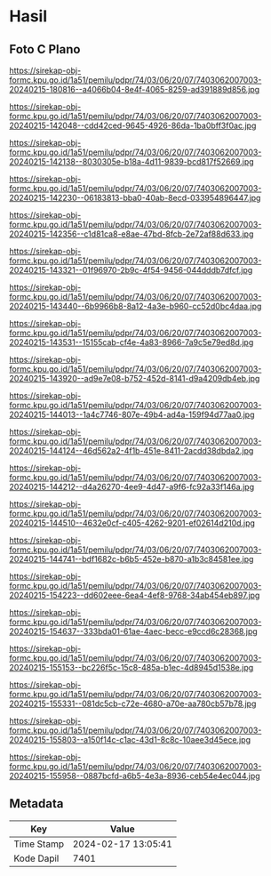 # Hasil

## Foto C Plano

https://sirekap-obj-formc.kpu.go.id/1a51/pemilu/pdpr/74/03/06/20/07/7403062007003-20240215-180816--a4066b04-8e4f-4065-8259-ad391889d856.jpg

https://sirekap-obj-formc.kpu.go.id/1a51/pemilu/pdpr/74/03/06/20/07/7403062007003-20240215-142048--cdd42ced-9645-4926-86da-1ba0bff3f0ac.jpg

https://sirekap-obj-formc.kpu.go.id/1a51/pemilu/pdpr/74/03/06/20/07/7403062007003-20240215-142138--8030305e-b18a-4d11-9839-bcd817f52669.jpg

https://sirekap-obj-formc.kpu.go.id/1a51/pemilu/pdpr/74/03/06/20/07/7403062007003-20240215-142230--06183813-bba0-40ab-8ecd-033954896447.jpg

https://sirekap-obj-formc.kpu.go.id/1a51/pemilu/pdpr/74/03/06/20/07/7403062007003-20240215-142356--c1d81ca8-e8ae-47bd-8fcb-2e72af88d633.jpg

https://sirekap-obj-formc.kpu.go.id/1a51/pemilu/pdpr/74/03/06/20/07/7403062007003-20240215-143321--01f96970-2b9c-4f54-9456-044dddb7dfcf.jpg

https://sirekap-obj-formc.kpu.go.id/1a51/pemilu/pdpr/74/03/06/20/07/7403062007003-20240215-143440--6b9966b8-8a12-4a3e-b960-cc52d0bc4daa.jpg

https://sirekap-obj-formc.kpu.go.id/1a51/pemilu/pdpr/74/03/06/20/07/7403062007003-20240215-143531--15155cab-cf4e-4a83-8966-7a9c5e79ed8d.jpg

https://sirekap-obj-formc.kpu.go.id/1a51/pemilu/pdpr/74/03/06/20/07/7403062007003-20240215-143920--ad9e7e08-b752-452d-8141-d9a4209db4eb.jpg

https://sirekap-obj-formc.kpu.go.id/1a51/pemilu/pdpr/74/03/06/20/07/7403062007003-20240215-144013--1a4c7746-807e-49b4-ad4a-159f94d77aa0.jpg

https://sirekap-obj-formc.kpu.go.id/1a51/pemilu/pdpr/74/03/06/20/07/7403062007003-20240215-144124--46d562a2-4f1b-451e-8411-2acdd38dbda2.jpg

https://sirekap-obj-formc.kpu.go.id/1a51/pemilu/pdpr/74/03/06/20/07/7403062007003-20240215-144212--d4a26270-4ee9-4d47-a9f6-fc92a33f146a.jpg

https://sirekap-obj-formc.kpu.go.id/1a51/pemilu/pdpr/74/03/06/20/07/7403062007003-20240215-144510--4632e0cf-c405-4262-9201-ef02614d210d.jpg

https://sirekap-obj-formc.kpu.go.id/1a51/pemilu/pdpr/74/03/06/20/07/7403062007003-20240215-144741--bdf1682c-b6b5-452e-b870-a1b3c84581ee.jpg

https://sirekap-obj-formc.kpu.go.id/1a51/pemilu/pdpr/74/03/06/20/07/7403062007003-20240215-154223--dd602eee-6ea4-4ef8-9768-34ab454eb897.jpg

https://sirekap-obj-formc.kpu.go.id/1a51/pemilu/pdpr/74/03/06/20/07/7403062007003-20240215-154637--333bda01-61ae-4aec-becc-e9ccd6c28368.jpg

https://sirekap-obj-formc.kpu.go.id/1a51/pemilu/pdpr/74/03/06/20/07/7403062007003-20240215-155153--bc226f5c-15c8-485a-b1ec-4d8945d1538e.jpg

https://sirekap-obj-formc.kpu.go.id/1a51/pemilu/pdpr/74/03/06/20/07/7403062007003-20240215-155331--081dc5cb-c72e-4680-a70e-aa780cb57b78.jpg

https://sirekap-obj-formc.kpu.go.id/1a51/pemilu/pdpr/74/03/06/20/07/7403062007003-20240215-155803--a150f14c-c1ac-43d1-8c8c-10aee3d45ece.jpg

https://sirekap-obj-formc.kpu.go.id/1a51/pemilu/pdpr/74/03/06/20/07/7403062007003-20240215-155958--0887bcfd-a6b5-4e3a-8936-ceb54e4ec044.jpg


## Metadata

| Key        | Value               |
| ---------- | ------------------- |
| Time Stamp | 2024-02-17 13:05:41 |
| Kode Dapil | 7401                |



